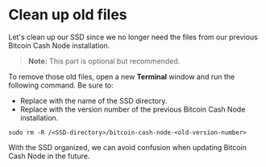 # Clean up old files

Let's clean up our SSD since we no longer need the files from our previous Bitcoin Cash Node installation. 

> **Note:** This part is optional but recommended.

To remove those old files, open a new **Terminal** window and run the following command. Be sure to:

- Replace **<SSD-directory>** with the name of the SSD directory.
- Replace **<old-version-number>** with the version number of the previous Bitcoin Cash Node installation.

`sudo rm -R /<SSD-directory>/bitcoin-cash-node-<old-version-number>`

With the SSD organized, we can avoid confusion when updating Bitcoin Cash Node in the future.